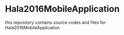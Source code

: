 # Hala2016MobileApplication
this repository contains source codes and files for Hala2016MobileApplication
